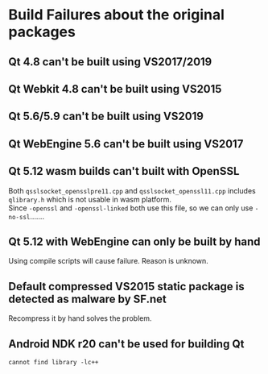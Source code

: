 # Build Failures about the original packages

## Qt 4.8 can't be built using VS2017/2019

## Qt Webkit 4.8 can't be built using VS2015

## Qt 5.6/5.9 can't be built using VS2019

## Qt WebEngine 5.6 can't be built using VS2017

## Qt 5.12 wasm builds can't built with OpenSSL

Both `qsslsocket_opensslpre11.cpp` and `qsslsocket_openssl11.cpp` includes `qlibrary.h` which is not usable in wasm platform.  
Since `-openssl` and `-openssl-linked` both use this file, so we can only use `-no-ssl`.......

## Qt 5.12 with WebEngine can only be built by hand

Using compile scripts will cause failure. Reason is unknown.

## Default compressed VS2015 static package is detected as malware by SF.net

Recompress it by hand solves the problem.

## Android NDK r20 can't be used for building Qt

`cannot find library -lc++`

